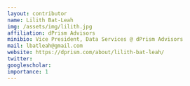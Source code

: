```yaml
---
layout: contributor
name: Lilith Bat-Leah
img: /assets/img/lilith.jpg 
affiliation: dPrism Advisors
minibio: Vice President, Data Services @ dPrism Advisors
mail: lbatleah@gmail.com
website: https://dprism.com/about/lilith-bat-leah/
twitter: 
googlescholar: 
importance: 1
---
```


